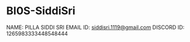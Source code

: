 # BI0S-SiddiSri
NAME: PILLA SIDDI SRI
EMAIL ID: siddisri.1119@gmail.com
DISCORD ID: 1265983333448548444
